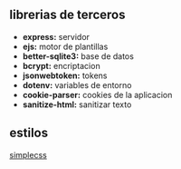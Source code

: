 ## librerias de terceros

- __express:__ servidor
- __ejs:__ motor de plantillas
- __better-sqlite3:__ base de datos
- __bcrypt:__ encriptacion
- __jsonwebtoken:__ tokens
- __dotenv:__ variables de entorno
- __cookie-parser:__ cookies de la aplicacion
- __sanitize-html:__ sanitizar texto

## estilos

[simplecss](https://simplecss.org/)
